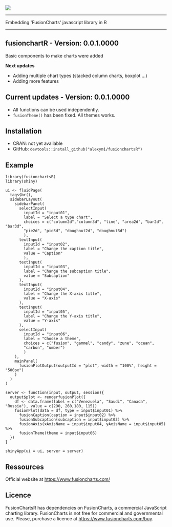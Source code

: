 ![](https://github.com/alexym1/fusionchartsR/blob/master/man/figure/fusionchartsR.PNG)

---

Embedding 'FusionCharts' javascript library in R

---

## fusionchartR - Version: 0.0.1.0000

Basic components to make charts were added

**Next updates**
- Adding multiple chart types (stacked column charts, boxplot ...)
- Adding more features

## Current updates - Version: 0.0.1.0000 
- All functions can be used independently.
- `fusionTheme()` has been fixed. All themes works.

## Installation

- CRAN: not yet available
- GitHub: `devtools::install_github("alexym1/fusionchartsR")`

## Example

```{r}
library(fusionchartsR)
library(shiny)

ui <- fluidPage(
  tags$br(),
  sidebarLayout(
    sidebarPanel(
      selectInput(
        inputId = "input01", 
        label = "Select a type chart", 
        choices = c("column2d","column3d", "line", "area2d", "bar2d", "bar3d", 
        "pie2d", "pie3d", "doughnut2d", "doughnut3d")
        ),
      textInput(
        inputId = "input02", 
        label = "Change the caption title", 
        value = "Caption"
        ),
      textInput(
        inputId = "input03", 
        label = "Change the subcaption title", 
        value = "Subcaption"
      ),
      textInput(
        inputId = "input04", 
        label = "Change the X-axis title", 
        value = "X-axis"
      ),
      textInput(
        inputId = "input05", 
        label = "Change the Y-axis title", 
        value = "Y-axis"
      ),
      selectInput(
        inputId = "input06", 
        label = "Choose a theme",  
        choices = c("fusion", "gammel", "candy", "zune", "ocean", 
        "carbon", "umber")
        )
    ),
    mainPanel(
      fusionPlotOutput(outputId = "plot", width = "100%", height = "500px")
    )
  )
)

server <- function(input, output, session){
  output$plot <- renderfusionPlot({
    df <- data.frame(label = c("Venezuela", "Saudi", "Canada", "Russia"), value = c(290, 260,180, 115))
    fusionPlot(data = df, type = input$input01) %>%
      fusionCaption(caption = input$input02) %>%
      fusionSubcaption(subcaption = input$input03) %>%
      fusionAxis(xAxisName = input$input04, yAxisName = input$input05) %>%
      fusionTheme(theme = input$input06)
  })
}

shinyApp(ui = ui, server = server)
```

## Ressources

Official website at https://www.fusioncharts.com/

## Licence 

FusionChartsR has dependencies on FusionCharts, a commercial JavaScript charting library. FusionCharts is not free for commercial and governmental use. Please, purchase a licence at https://www.fusioncharts.com/buy.
